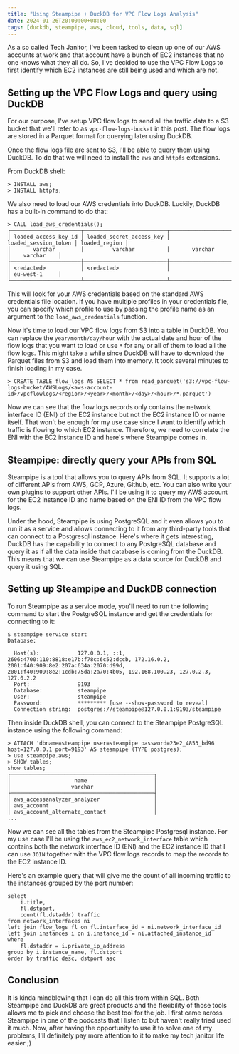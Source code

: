 ```yaml
---
title: "Using Steampipe + DuckDB for VPC Flow Logs Analysis"
date: 2024-01-26T20:00:00+08:00
tags: [duckdb, steampipe, aws, cloud, tools, data, sql]
---
```


As a so called Tech Janitor, I've been tasked to clean up one of our AWS accounts at work and that account have a bunch of EC2 instances that no one knows what they all do. So, I've decided to use the VPC Flow Logs to first identify which EC2 instances are still being used and which are not.


## Setting up the VPC Flow Logs and query using DuckDB

For our purpose, I've setup VPC flow logs to send all the traffic data to a S3 bucket that we'll refer to as `vpc-flow-logs-bucket` in this post. The flow logs are stored in a Parquet format for querying later using DuckDB.

Once the flow logs file are sent to S3, I'll be able to query them using DuckDB. To do that we will need to install the `aws` and `httpfs` extensions.

From DuckDB shell:
```
> INSTALL aws;
> INSTALL httpfs;
```

We also need to load our AWS credentials into DuckDB. Luckily, DuckDB has a built-in command to do that:

```
> CALL load_aws_credentials();
┌──────────────────────┬──────────────────────────┬──────────────────────┬───────────────┐
│ loaded_access_key_id │ loaded_secret_access_key │ loaded_session_token │ loaded_region │
│       varchar        │         varchar          │       varchar        │    varchar    │
├──────────────────────┼──────────────────────────┼──────────────────────┼───────────────┤
│ <redacted>           │ <redacted>               │                      │ eu-west-1     │
└──────────────────────┴──────────────────────────┴──────────────────────┴───────────────┘
```

This will look for your AWS credentials based on the standard AWS credentials file location. If you have multiple profiles in your credentials file, you can specify which profile to use by passing the profile name as an argument to the `load_aws_credentials` function.

Now it's time to load our VPC flow logs from S3 into a table in DuckDB. You can replace the `year/month/day/hour` with the actual date and hour of the flow logs that you want to load or use `*` for any or all of them to load all the flow logs. This might take a while since DuckDB will have to download the Parquet files from S3 and load them into memory. It took several minutes to finish loading in my case.

```
> CREATE TABLE flow_logs AS SELECT * from read_parquet('s3://vpc-flow-logs-bucket/AWSLogs/<aws-account-id>/vpcflowlogs/<region>/<year>/<month>/<day>/<hour>/*.parquet')
```

Now we can see that the flow logs records only contains the network interface ID (ENI) of the EC2 instance but not the EC2 instance ID or name itself. That won't be enough for my use case since I want to identify which traffic is flowing to which EC2 instance. Therefore, we need to correlate the ENI with the EC2 instance ID and here's where Steampipe comes in.

## Steampipe: directly query your APIs from SQL

Steampipe is a tool that allows you to query APIs from SQL. It supports a lot of different APIs from AWS, GCP, Azure, Github, etc. You can also write your own plugins to support other APIs. I'll be using it to query my AWS account for the EC2 instance ID and name based on the ENI ID from the VPC flow logs.

Under the hood, Steampipe is using PostgreSQL and it even allows you to run it as a service and allows connecting to it from any third-party tools that can connect to a Postgresql instance. Here's where it gets interesting, DuckDB has the capability to connect to any PostgreSQL database and query it as if all the data inside that database is coming from the DuckDB. This means that we can use Steampipe as a data source for DuckDB and query it using SQL.

## Setting up Steampipe and DuckDB connection

To run Steampipe as a service mode, you'll need to run the following command to start the PostgreSQL instance and get the credentials for connecting to it:

```
$ steampipe service start
Database:

  Host(s):            127.0.0.1, ::1, 2606:4700:110:8818:e17b:f78c:6c52:dccb, 172.16.0.2, 2001:f40:909:8e2:207a:634a:2070:d99d, 2001:f40:909:8e2:1cdb:75da:2a70:4b05, 192.168.100.23, 127.0.2.3, 127.0.2.2
  Port:               9193
  Database:           steampipe
  User:               steampipe
  Password:           ********* [use --show-password to reveal]
  Connection string:  postgres://steampipe@127.0.0.1:9193/steampipe
```

Then inside DuckDB shell, you can connect to the Steampipe PostgreSQL instance using the following command:

```
> ATTACH 'dbname=steampipe user=steampipe password=23e2_4853_bd96 host=127.0.0.1 port=9193' AS steampipe (TYPE postgres);
> use steampipe.aws;
> SHOW tables;
show tables;
┌─────────────────────────────────────────────┐
│                    name                     │
│                   varchar                   │
├─────────────────────────────────────────────┤
│ aws_accessanalyzer_analyzer                 │
│ aws_account                                 │
│ aws_account_alternate_contact               │
...
```

Now we can see all the tables from the Steampipe Postgresql instance. For my use case I'll be using the `aws_ec2_network_interface` table which contains both the network interface ID (ENI) and the EC2 instance ID that I can use `JOIN` together with the VPC flow logs records to map the records to the EC2 instance ID.

Here's an example query that will give me the count of all incoming traffic to the instances grouped by the port number:
```
select
    i.title,
    fl.dstport,
    count(fl.dstaddr) traffic
from network_interfaces ni
left join flow_logs fl on fl.interface_id = ni.network_interface_id
left join instances i on i.instance_id = ni.attached_instance_id
where
    fl.dstaddr = i.private_ip_address
group by i.instance_name, fl.dstport
order by traffic desc, dstport asc
```

## Conclusion

It is kinda mindblowing that I can do all this from within SQL. Both Steampipe and DuckDB are great products and the flexibility of those tools allows me to
pick and choose the best tool for the job. I first came across Steampipe in one of the podcasts that I listen to but haven't really tried used it much. Now, after having the opportunity to use it to solve one of my problems, I'll definitely pay more attention to it to make my tech janitor life easier ;)
